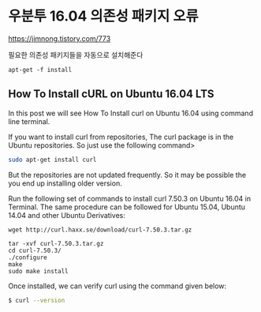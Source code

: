 # 우분투 16.04 의존성 패키지 오류

<https://jimnong.tistory.com/773>

필요한 의존성 패키지들을 자동으로 설치해준다

```
apt-get -f install
```

## How To Install cURL on Ubuntu 16.04 LTS

In this post we will see How To Install curl on Ubuntu 16.04 using command line terminal.

If you want to install curl from repositories, The curl package is in the Ubuntu repositories.
So just use the following command>

```bash
sudo apt-get install curl
```

But the repositories are not updated frequently. So it may be possible the you end up installing older version.

Run the following set of commands to install curl 7.50.3 on Ubuntu 16.04 in Terminal.
The same procedure can be followed for Ubuntu 15.04, Ubuntu 14.04 and other Ubuntu Derivatives:

```
wget http://curl.haxx.se/download/curl-7.50.3.tar.gz

tar -xvf curl-7.50.3.tar.gz
cd curl-7.50.3/
./configure
make
sudo make install
```

Once installed, we can verify curl using the command given below:

```bash
$ curl --version
```
